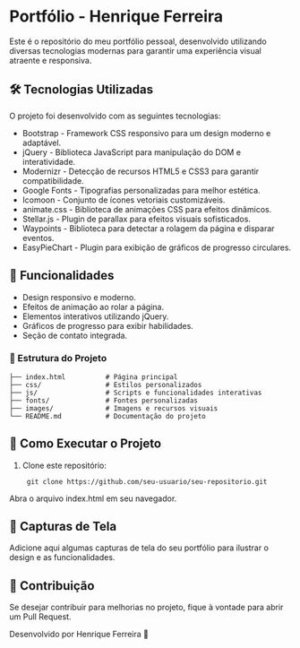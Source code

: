 # Portfólio - Henrique Ferreira

Este é o repositório do meu portfólio pessoal, desenvolvido utilizando diversas tecnologias modernas para garantir uma experiência visual atraente e responsiva.

## 🛠 Tecnologias Utilizadas
O projeto foi desenvolvido com as seguintes tecnologias:
- Bootstrap - Framework CSS responsivo para um design moderno e adaptável.
- jQuery - Biblioteca JavaScript para manipulação do DOM e interatividade.
- Modernizr - Detecção de recursos HTML5 e CSS3 para garantir compatibilidade.
- Google Fonts - Tipografias personalizadas para melhor estética.
- Icomoon - Conjunto de ícones vetoriais customizáveis.
- animate.css - Biblioteca de animações CSS para efeitos dinâmicos.
- Stellar.js - Plugin de parallax para efeitos visuais sofisticados.
- Waypoints - Biblioteca para detectar a rolagem da página e disparar eventos.
- EasyPieChart - Plugin para exibição de gráficos de progresso circulares.

## 📌 Funcionalidades
- Design responsivo e moderno.
- Efeitos de animação ao rolar a página.
- Elementos interativos utilizando jQuery.
- Gráficos de progresso para exibir habilidades.
- Seção de contato integrada.

### 📂 Estrutura do Projeto
    ├── index.html          # Página principal
    ├── css/                # Estilos personalizados
    ├── js/                 # Scripts e funcionalidades interativas
    ├── fonts/              # Fontes personalizadas
    ├── images/             # Imagens e recursos visuais
    └── README.md           # Documentação do projeto

## 🚀 Como Executar o Projeto

1. Clone este repositório:

        git clone https://github.com/seu-usuario/seu-repositorio.git

Abra o arquivo index.html em seu navegador.

## 🎨 Capturas de Tela

Adicione aqui algumas capturas de tela do seu portfólio para ilustrar o design e as funcionalidades.

## 🤝 Contribuição
Se desejar contribuir para melhorias no projeto, fique à vontade para abrir um Pull Request.



Desenvolvido por Henrique Ferreira 🚀

